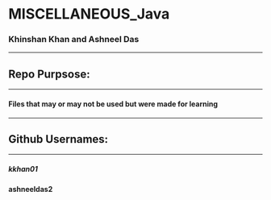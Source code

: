# MISCELLANEOUS_Java
### Khinshan Khan and Ashneel Das
---
## Repo Purpsose:
 ---
 

#### Files that may or may not be used but were made for learning


 ----
## Github Usernames: 
 ---- 
##### kkhan01
#### ashneeldas2
